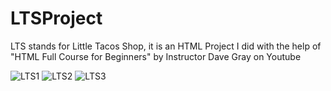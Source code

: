 # LTSProject
LTS stands for Little Tacos Shop, it is an HTML Project I did with the help of "HTML Full Course for Beginners" by Instructor Dave Gray on Youtube 

![LTS1](https://github.com/jwben1/LTSProject/assets/132217074/7c4a7a73-a437-4f50-80bb-af43bc198c2b)
![LTS2](https://github.com/jwben1/LTSProject/assets/132217074/3bf35b12-3f2f-4d75-a14b-0a0e84cfa71f)
![LTS3](https://github.com/jwben1/LTSProject/assets/132217074/edc7a2af-9ac8-4f17-a50c-393aee92f5c7)
